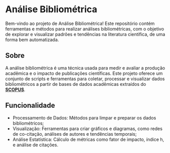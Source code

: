 # Análise Bibliométrica

Bem-vindo ao projeto de Análise Bibliométrica! Este repositório contém ferramentas e métodos para realizar análises bibliométricas, com o objetivo de explorar e visualizar padrões e tendências na literatura científica, de uma forma bem automatizada.

## Sobre

A análise bibliométrica é uma técnica usada para medir e avaliar a produção acadêmica e o impacto de publicações científicas. Este projeto oferece um conjunto de scripts e ferramentas para coletar, processar e visualizar dados bibliométricos a partir de bases de dados acadêmicas extraídos do [**SCOPUS**](https://www.scopus.com).

## Funcionalidade

* Processamento de Dados: Métodos para limpar e preparar os dados bibliométricos;
* Visualização: Ferramentas para criar gráficos e diagramas, como redes de co-citação, análises de autores e tendências temporais;
* Análise Estatística: Cálculo de métricas como fator de impacto, índice h, e análise de citações.

